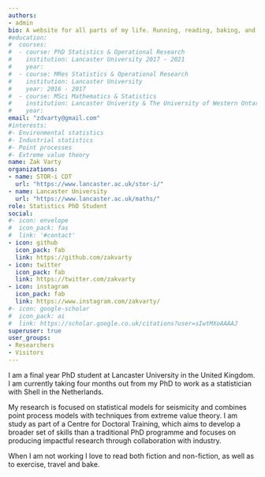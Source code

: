 ```yaml
---
authors:
- admin
bio: A website for all parts of my life. Running, reading, baking, and worrying about uncertainty.
#education:
#  courses:
#  - course: PhD Statistics & Operational Research
#    institution: Lancaster University 2017 - 2021
#    year: 
#  - course: MRes Statistics & Operational Research
#    institution: Lancaster University
#    year: 2016 - 2017
#  - course: MSci Mathematics & Statistics
#    institution: Lancaster Univerity & The University of Western Ontario 2012 - #2016
#    year:
email: "zdvarty@gmail.com"
#interests:
#- Environmental statistics 
#- Industrial statistics
#- Point processes
#- Extreme value theory
name: Zak Varty
organizations:
- name: STOR-i CDT
  url: "https://www.lancaster.ac.uk/stor-i/"
- name: Lancaster University
  url: "https://www.lancaster.ac.uk/maths/"
role: Statistics PhD Student
social:
#- icon: envelope
#  icon_pack: fas
#  link: '#contact'
- icon: github
  icon_pack: fab
  link: https://github.com/zakvarty
- icon: twitter
  icon_pack: fab
  link: https://twitter.com/zakvarty
- icon: instagram
  icon_pack: fab
  link: https://www.instagram.com/zakvarty/
#- icon: google-scholar
#  icon_pack: ai
#  link: https://scholar.google.co.uk/citations?user=sIwtMXoAAAAJ
superuser: true
user_groups:
- Researchers
- Visitors
---
```



I am a final year PhD student at Lancaster University in the United Kingdom. I am currently taking four months out from my PhD to work as a statistician with Shell in the Netherlands.

My research is focused on statistical models for seismicity and combines point process models with techniques from extreme value theory. I am study as part of a Centre for Doctoral Training, which aims to develop a broader set of skills than a traditional PhD programme and focuses on producing impactful research through collaboration with industry. 

When I am not working I love to read both fiction and non-fiction, as well as to exercise, travel and bake.

